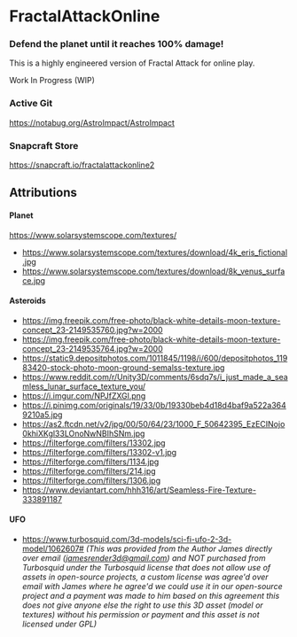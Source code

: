 # FractalAttackOnline
### Defend the planet until it reaches 100% damage!

This is a highly engineered version of Fractal Attack for online play.

Work In Progress (WIP)

### Active Git
https://notabug.org/AstroImpact/AstroImpact

### Snapcraft Store
https://snapcraft.io/fractalattackonline2

## Attributions

#### Planet
https://www.solarsystemscope.com/textures/
- https://www.solarsystemscope.com/textures/download/4k_eris_fictional.jpg
- https://www.solarsystemscope.com/textures/download/8k_venus_surface.jpg

#### Asteroids
- https://img.freepik.com/free-photo/black-white-details-moon-texture-concept_23-2149535760.jpg?w=2000
- https://img.freepik.com/free-photo/black-white-details-moon-texture-concept_23-2149535764.jpg?w=2000
- https://static9.depositphotos.com/1011845/1198/i/600/depositphotos_11983420-stock-photo-moon-ground-semalss-texture.jpg
- https://www.reddit.com/r/Unity3D/comments/6sdq7s/i_just_made_a_seamless_lunar_surface_texture_you/
- https://i.imgur.com/NPJfZXGl.png
- https://i.pinimg.com/originals/19/33/0b/19330beb4d18d4baf9a522a3649210a5.jpg
- https://as2.ftcdn.net/v2/jpg/00/50/64/23/1000_F_50642395_EzECINojo0khiXKgl33LOnoNwNBIhSNm.jpg
- https://filterforge.com/filters/13302.jpg
- https://filterforge.com/filters/13302-v1.jpg
- https://filterforge.com/filters/1134.jpg
- https://filterforge.com/filters/214.jpg
- https://filterforge.com/filters/1306.jpg
- https://www.deviantart.com/hhh316/art/Seamless-Fire-Texture-333891187

#### UFO
- https://www.turbosquid.com/3d-models/sci-fi-ufo-2-3d-model/1062607# _(This was provided from the Author James directly over email ([jamesrender3d@gmail.com](mailto:jamesrender3d@gmail.com)) and NOT purchased from Turbosquid under the Turbosquid license that does not allow use of assets in open-source projects, a custom license was agree'd over email with James where he agree'd we could use it in our open-source project and a payment was made to him based on this agreement this does not give anyone else the right to use this 3D asset (model or textures) without his permission or payment and this asset is not licensed under GPL)_
